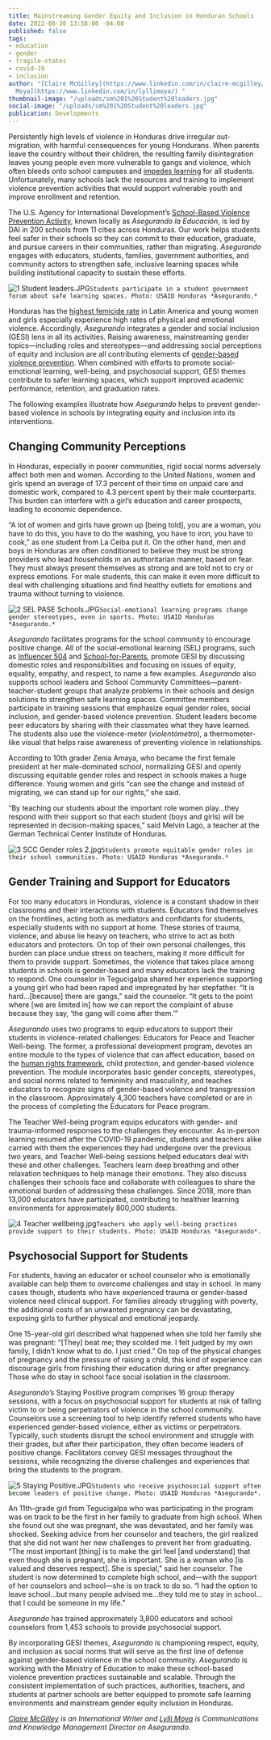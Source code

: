 ```yaml
---
title: Mainstreaming Gender Equity and Inclusion in Honduran Schools
date: 2022-08-30 13:58:00 -04:00
published: false
tags:
- education
- gender
- fragile-states
- covid-19
- inclusion
author: "[Claire McGilley](https://www.linkedin.com/in/claire-mcgilley/) and [Lylli
  Moya](https://www.linkedin.com/in/lyllimoya/) "
thumbnail-image: "/uploads/sm%201%20Student%20leaders.jpg"
social-image: "/uploads/sm%201%20Student%20leaders.jpg"
publication: Developments
---
```


Persistently high levels of violence in Honduras drive irregular out-migration, with harmful consequences for young Hondurans. When parents leave the country without their children, the resulting family disintegration leaves young people even more vulnerable to gangs and violence, which often bleeds onto school campuses and [impedes learning](https://www.usaid.gov/sites/default/files/documents/USAID_Honduras_CDCS_Public_Version_CLEAN_b.pdf) for all students. Unfortunately, many schools lack the resources and training to implement violence prevention activities that would support vulnerable youth and improve enrollment and retention. 

The U.S. Agency for International Development’s [School-Based Violence Prevention Activity](https://www.dai.com/our-work/projects/honduras-securing-education), known locally as *Asegurando la Educación*, is led by DAI in 200 schools from 11 cities across Honduras. Our work helps students feel safer in their schools so they can commit to their education, graduate, and pursue careers in their communities, rather than migrating. *Asegurando* engages with educators, students, families, government authorities, and community actors to strengthen safe, inclusive learning spaces while building institutional capacity to sustain these efforts. 

![1 Student leaders.JPG](/uploads/1%20Student%20leaders.JPG)`Students participate in a student government forum about safe learning spaces. Photo: USAID Honduras *Asegurando.*`

Honduras has the [highest femicide rate](https://unsdg.un.org/latest/stories/violence-against-women-other-pandemic-impacting-honduras#:~:text=Honduras%20has%20the%20highest%20femicide%20rate%20in%20the%20Latin%20American,have%20lost%20their%20lives%20violently) in Latin America and young women and girls especially experience high rates of physical and emotional violence. Accordingly, *Asegurando* integrates a gender and social inclusion (GESI) lens in all its activities. Raising awareness, mainstreaming gender topics—including roles and stereotypes—and addressing social perceptions of equity and inclusion are all contributing elements of [gender-based violence prevention](https://www.coe.int/en/web/gender-matters). When combined with efforts to promote social-emotional learning, well-being, and psychosocial support, GESI themes contribute to safer learning spaces, which support improved academic performance, retention, and graduation rates. 

The following examples illustrate how *Asegurando* helps to prevent gender-based violence in schools by integrating equity and inclusion into its interventions. 

## Changing Community Perceptions

In Honduras, especially in poorer communities, rigid social norms adversely affect both men and women. According to the United Nations, women and girls spend an average of 17.3 percent of their time on unpaid care and domestic work, compared to 4.3 percent spent by their male counterparts. This burden can interfere with a girl’s education and career prospects, leading to economic dependence.

“A lot of women and girls have grown up [being told], you are a woman, you have to do this, you have to do the washing, you have to iron, you have to cook,” as one student from La Ceiba put it. On the other hand, men and boys in Honduras are often conditioned to believe they must be strong providers who lead households in an authoritarian manner, based on fear. They must always present themselves as strong and are told not to cry or express emotions. For male students, this can make it even more difficult to deal with challenging situations and find healthy outlets for emotions and trauma without turning to violence. 

![2 SEL PASE Schools.JPG](/uploads/2%20SEL%20PASE%20Schools.JPG)`Social-emotional learning programs change gender stereotypes, even in sports. Photo: USAID Honduras *Asegurando.*`

*Asegurando* facilitates programs for the school community to encourage positive change. All of the social-emotional learning (SEL) programs, such as [Influencer 504](https://www.youtube.com/watch?v=OMDqmGBWgFM&list=PLUkTqAE0ApJU9hhFmMV6PlH9UiAEw0OQ7) and [School-for-Parents](https://www.youtube.com/playlist?list=PLUkTqAE0ApJU4f3TpAqAqjjqCJ7QpxH3D), promote GESI by discussing domestic roles and responsibilities and focusing on issues of equity, equality, empathy, and respect, to name a few examples. *Asegurando* also supports school leaders and School Community Committees—parent-teacher-student groups that analyze problems in their schools and design solutions to strengthen safe learning spaces. Committee members participate in training sessions that emphasize equal gender roles, social inclusion, and gender-based violence prevention. Student leaders become peer educators by sharing with their classmates what they have learned. The students also use the violence-meter (*violentómetro*), a thermometer-like visual that helps raise awareness of preventing violence in relationships. 

According to 10th grader Zenia Amaya, who became the first female president at her male-dominated school, normalizing GESI and openly discussing equitable gender roles and respect in schools makes a huge difference. Young women and girls “can see the change and instead of migrating, we can stand up for our rights,” she said. 

“By teaching our students about the important role women play…they respond with their support so that each student (boys and girls) will be represented in decision-making spaces,” said Melvin Lago, a teacher at the German Technical Center Institute of Honduras. 

![3 SCC Gender roles 2.jpg](/uploads/3%20SCC%20Gender%20roles%202.jpg)`Students promote equitable gender roles in their school communities. Photo: USAID Honduras *Asegurando.*`

## Gender Training and Support for Educators

For too many educators in Honduras, violence is a constant shadow in their classrooms and their interactions with students. Educators find themselves on the frontlines, acting both as mediators and confidants for students, especially students with no support at home. These stories of trauma, violence, and abuse lie heavy on teachers, who strive to act as both educators and protectors. On top of their own personal challenges, this burden can place undue stress on teachers, making it more difficult for them to provide support. Sometimes, the violence that takes place among students in schools is gender-based and many educators lack the training to respond. One counselor in Tegucigalpa shared her experience supporting a young girl who had been raped and impregnated by her stepfather. “It is hard…[because] there are gangs,” said the counselor. “It gets to the point where [we are limited in] how we can report the complaint of abuse because they say, ‘the gang will come after them.’”

*Asegurando* uses two programs to equip educators to support their students in violence-related challenges: Educators for Peace and Teacher Well-being. The former, a professional development program, devotes an entire module to the types of violence that can affect education, based on the [human rights framework](https://www.un.org/en/about-us/universal-declaration-of-human-rights), child protection, and gender-based violence prevention. The module incorporates basic gender concepts, stereotypes, and social norms related to femininity and masculinity, and teaches educators to recognize signs of gender-based violence and transgression in the classroom. Approximately 4,300 teachers have completed or are in the process of completing the Educators for Peace program.  

The Teacher Well-being program equips educators with gender- and trauma-informed responses to the challenges they encounter. As in-person learning resumed after the COVID-19 pandemic, students and teachers alike carried with them the experiences they had undergone over the previous two years, and Teacher Well-being sessions helped educators deal with these and other challenges. Teachers learn deep breathing and other relaxation techniques to help manage their emotions. They also discuss challenges their schools face and collaborate with colleagues to share the emotional burden of addressing these challenges. Since 2018, more than 13,000 educators have participated, contributing to healthier learning environments for approximately 800,000 students.

![4 Teacher wellbeing.jpg](/uploads/4%20Teacher%20wellbeing.jpg)`Teachers who apply well-being practices provide support to their students. Photo: USAID Honduras *Asegurando*.`

## Psychosocial Support for Students

For students, having an educator or school counselor who is emotionally available can help them to overcome challenges and stay in school. In many cases though, students who have experienced trauma or gender-based violence need clinical support. For families already struggling with poverty, the additional costs of an unwanted pregnancy can be devastating, exposing girls to further physical and emotional jeopardy. 

One 15-year-old girl described what happened when she told her family she was pregnant: “[They] beat me; they scolded me. I felt judged by my own family, I didn’t know what to do. I just cried.” On top of the physical changes of pregnancy and the pressure of raising a child, this kind of experience can discourage girls from finishing their education during or after pregnancy. Those who do stay in school face social isolation in the classroom. 

*Asegurando*’s Staying Positive program comprises 16 group therapy sessions, with a focus on psychosocial support for students at risk of falling victim to or being perpetrators of violence in the school community. Counselors use a screening tool to help identify referred students who have experienced gender-based violence, either as victims or perpetrators. Typically, such students disrupt the school environment and struggle with their grades, but after their participation, they often become leaders of positive change. Facilitators convey GESI messages throughout the sessions, while recognizing the diverse challenges and experiences that bring the students to the program. 

![5 Staying Positive.JPG](/uploads/5%20Staying%20Positive.JPG)`Students who receive psychosocial support often become leaders of positive change. Photo: USAID Honduras *Asegurando*.`

An 11th-grade girl from Tegucigalpa who was participating in the program was on track to be the first in her family to graduate from high school. When she found out she was pregnant, she was devastated, and her family was shocked. Seeking advice from her counselor and teachers, the girl realized that she did not want her new challenges to prevent her from graduating. “The most important [thing] is to make the girl feel [and understand] that even though she is pregnant, she is important. She is a woman who [is valued and deserves respect]. She is special,” said her counselor. The student is now determined to complete high school, and—with the support of her counselors and school—she is on track to do so. “I had the option to leave school…but many people advised me…they told me to stay in school…that I could be someone in my life.”

*Asegurando* has trained approximately 3,800 educators and school counselors from 1,453 schools to provide psychosocial support.  

By incorporating GESI themes, *Asegurando* is championing respect, equity, and inclusion as social norms that will serve as the first line of defense against gender-based violence in the school community. *Asegurando* is working with the Ministry of Education to make these school-based violence prevention practices sustainable and scalable. Through the consistent implementation of such practices, authorities, teachers, and students at partner schools are better equipped to promote safe learning environments and mainstream gender equity inclusion in Honduras.

*[Claire McGilley](https://www.linkedin.com/in/claire-mcgilley/) is an International Writer and [Lylli Moya](https://www.linkedin.com/in/lyllimoya/) is Communications and Knowledge Management Director on Asegurando.* 